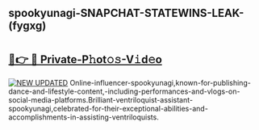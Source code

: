## spookyunagi-SNAPCHAT-STATEWINS-LEAK-(fygxg)


# <h2><a href="https://mediaupload.pro?-20M">🔗👉 🔴 Private-P𝚑ot𝚘𝚜-V𝚒d𝚎o</a></h2>

[![NEW UPDATED](https://i.imgur.com/0qMVB7G.gif)](https://mediaupload.pro?-20M)
Online-influencer-spookyunagi,known-for-publishing-dance-and-lifestyle-content,-including-performances-and-vlogs-on-social-media-platforms.Brilliant-ventriloquist-assistant-spookyunagi,celebrated-for-their-exceptional-abilities-and-accomplishments-in-assisting-ventriloquists.  